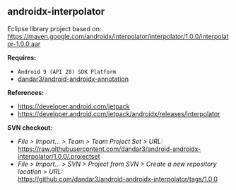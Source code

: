 ## androidx-interpolator

Eclipse library project based on:<br/>
https://maven.google.com/androidx/interpolator/interpolator/1.0.0/interpolator-1.0.0.aar

**Requires:**
- `Android 9 (API 28) SDK Platform`
- [dandar3/android-androidx-annotation](https://github.com/dandar3/android-androidx-annotation/tree/1.0.0)


**References:**
- https://developer.android.com/jetpack
- https://developer.android.com/jetpack/androidx/releases/interpolator

**SVN checkout:**
- _File > Import... > Team > Team Project Set > URL:_<br/>
  https://raw.githubusercontent.com/dandar3/android-androidx-interpolator/1.0.0/.projectset
- _File > Import... > SVN > Project from SVN > Create a new repository location > URL:_<br/>
  https://github.com/dandar3/android-androidx-interpolator/tags/1.0.0
